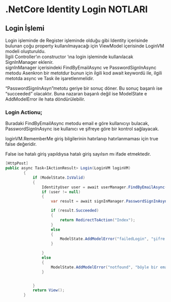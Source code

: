 # .NetCore Identity Login NOTLARI

## Login İşlemi
Login işleminde de Register işleminde olduğu gibi Identity içerisinde bulunan çoğu property kullanılmayacağı için ViewModel içerisinde LoginVM modeli oluşturuldu.</br>
İlgili Controller’ın constructor ‘ına login işleminde kullanılacak SignInManager eklenir.</br>
signInManager içerisindeki FindByEmailAsync ve PasswordSignInAsync metodu Asenkron bir metotdur bunun için ilgili kod await keywordü ile, ilgili metotda async ve Task ile işaretlenmelidir.</br>

“PasswordSignInAsyn”metotu geriye bir sonuç döner. Bu sonuç başarılı ise “succeeded” olacaktır. Buna nazaran başarılı değil ise ModelState e AddModelError ile hata döndürülebilir.</br>



### Login Actionu;

Buradaki FindByEmailAsync metodu email e göre kullanıcıyı bulacak,</br>
PasswordSignInAsync ise kullanıcı ve şifreye göre bir kontrol sağlayacak.</br>

loginVM.RememberMe giriş bilgilerinin hatırlanıp hatırlanmaması için true false değeridir.</br>

False ise hatalı giriş yapıldıysa hatalı giriş sayılsın mı ifade etmektedir.</br>

```csharp
[HttpPost]
public async Task<IActionResult> Login(LoginVM loginVM)
        {
            if (ModelState.IsValid)
            {
                IdentityUser user = await userManager.FindByEmailAsync(loginVM.Email);
                if (user != null)
                {
                    var result = await signInManager.PasswordSignInAsync(user, loginVM.Password, loginVM.RememberMe, false);

                    if (result.Succeeded)
                    {
                        return RedirectToAction("Index");
                    }
                    else
                    {
                        ModelState.AddModelError("failedLogin", "şifre hatalı");
                    }

                }
                else
                {
                    ModelState.AddModelError("notfound", "böyle bir email kayıtlı değil!");
                }


            }
            return View();
        }


```